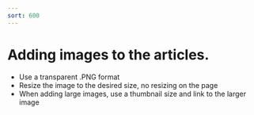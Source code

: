 ```yaml
---
sort: 600
---
```


# Adding images to the articles.

- Use a transparent .PNG format
- Resize the image to the desired size, no resizing on the page
- When adding large images, use a thumbnail size and link to the larger image
